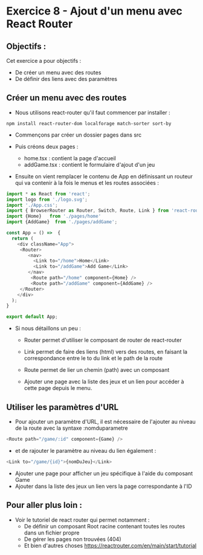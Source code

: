 # Exercice 8 - Ajout d'un menu avec React Router

## Objectifs : 
Cet exercice a pour objectifs : 
* De créer un menu avec des routes
* De définir des liens avec des paramètres 

## Créer un menu avec des routes
* Nous utilisons react-router qu'il faut commencer par installer :
```
npm install react-router-dom localforage match-sorter sort-by
```
* Commençons par créer un dossier pages dans src
* Puis créons deux pages : 
    * home.tsx : contient la page d'accueil 
    * addGame.tsx : contient le formulaire d'ajout d'un jeu 

* Ensuite on vient remplacer le contenu de App en définissant un routeur qui va contenir à la fois le menus et les routes associées : 
```typescript
import * as React from 'react';
import logo from './logo.svg';
import './App.css';
import { BrowserRouter as Router, Switch, Route, Link } from 'react-router-dom';
import {Home}   from './pages/home'
import {AddGame}  from './pages/addGame';

const App = () =>  {
  return (
    <div className="App">
     <Router>
        <nav>
          <Link to="/home">Home</Link>
          <Link to="/addGame">Add Game</Link>
        </nav>
         <Route path="/home" component={Home} />
         <Route path="/addGame" component={AddGame} />
     </Router>
    </div>
  );
}

export default App;
```
* Si nous détaillons un peu : 
    * Router permet d'utiliser le composant de router de react-router
    * Link permet de faire des liens (html) vers des routes, en faisant la correspondance entre le to du link et le path de la route
    * Route permet de lier un chemin (path) avec un composant

  * Ajouter une page avec la liste des jeux  et un lien pour accéder à cette page depuis le menu.

## Utiliser les paramètres d'URL

* Pour ajouter un paramètre d'URL, il est nécessaire de l'ajouter au niveau de la route avec la syntaxe :nomduparametre
```typescript
<Route path="/game/:id" component={Game} />
```
* et de rajouter le paramètre au niveau du lien également :
```typescript
<Link to="/game/{id}">{nomDuJeu}</Link>
```
* Ajouter une page pour afficher un jeu spécifique à l'aide du composant Game
* Ajouter dans la liste des jeux un lien vers la page correspondante à l'ID

## Pour aller plus loin :

* Voir le tutoriel de react router qui permet notamment :
  * De définir un composant Root racine contenant toutes les routes dans un fichier propre
  * De gérer les pages non trouvées (404)
  * Et bien d'autres choses
  https://reactrouter.com/en/main/start/tutorial 
